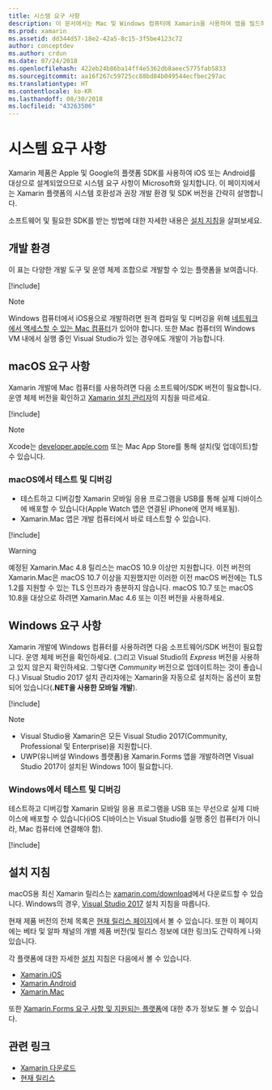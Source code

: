 ```yaml
---
title: 시스템 요구 사항
description: 이 문서에서는 Mac 및 Windows 컴퓨터에 Xamarin을 사용하여 앱을 빌드하기 위한 시스템 요구 사항을 나열합니다. 설치 지침으로 연결합니다.
ms.prod: xamarin
ms.assetid: dd344d57-18e2-42a5-8c15-3f5be4123c72
author: conceptdev
ms.author: crdun
ms.date: 07/24/2018
ms.openlocfilehash: 422eb24b86ba14ff4e5362db8aeec5775fab5833
ms.sourcegitcommit: aa16f267c59725cc88bd84b049544ecfbec297ac
ms.translationtype: HT
ms.contentlocale: ko-KR
ms.lasthandoff: 08/30/2018
ms.locfileid: "43263506"
---
```

# <a name="system-requirements"></a>시스템 요구 사항

Xamarin 제품은 Apple 및 Google의 플랫폼 SDK를 사용하여 iOS 또는 Android를 대상으로 설계되었으므로 시스템 요구 사항이 Microsoft와 일치합니다. 이 페이지에서는 Xamarin 플랫폼의 시스템 호환성과 권장 개발 환경 및 SDK 버전을 간략히 설명합니다.

소프트웨어 및 필요한 SDK를 받는 방법에 대한 자세한 내용은 [설치 지침](#installation-instructions)을 살펴보세요.

## <a name="development-environments"></a>개발 환경

이 표는 다양한 개발 도구 및 운영 체제 조합으로 개발할 수 있는 플랫폼을 보여줍니다.

[!include[](~/cross-platform/includes/development-environment.md)]

> [!NOTE]
> Windows 컴퓨터에서 iOS용으로 개발하려면 원격 컴파일 및 디버깅을 위해 [네트워크에서 액세스할 수 있는 Mac 컴퓨터](~/ios/get-started/installation/windows/connecting-to-mac/index.md)가 있어야 합니다. 또한 Mac 컴퓨터의 Windows VM 내에서 실행 중인 Visual Studio가 있는 경우에도 개발이 가능합니다.

## <a name="macos-requirements"></a>macOS 요구 사항

Xamarin 개발에 Mac 컴퓨터를 사용하려면 다음 소프트웨어/SDK 버전이 필요합니다. 운영 체제 버전을 확인하고 [Xamarin 설치 관리자](#installation-instructions)의 지침을 따르세요.

[!include[](~/cross-platform/includes/macos-requirements.md)]

> [!NOTE]
> Xcode는 [developer.apple.com](https://developer.apple.com/xcode/download/) 또는 Mac App Store를 통해 설치(및 업데이트)할 수 있습니다.

### <a name="testing--debugging-on-macos"></a>macOS에서 테스트 및 디버깅

- 테스트하고 디버깅할 Xamarin 모바일 응용 프로그램을 USB를 통해 실제 디바이스에 배포할 수 있습니다(Apple Watch 앱은 연결된 iPhone에 먼저 배포됨).
- Xamarin.Mac 앱은 개발 컴퓨터에서 바로 테스트할 수 있습니다.

[!include[](~/cross-platform/includes/macos-testing.md)]

> [!WARNING]
> 예정된 Xamarin.Mac 4.8 릴리스는 macOS 10.9 이상만 지원합니다.
> 이전 버전의 Xamarin.Mac은 macOS 10.7 이상을 지원했지만 이러한 이전 macOS 버전에는 TLS 1.2를 지원할 수 있는 TLS 인프라가 충분하지 않습니다. macOS 10.7 또는 macOS 10.8을 대상으로 하려면 Xamarin.Mac 4.6 또는 이전 버전을 사용하세요.

## <a name="windows-requirements"></a>Windows 요구 사항

Xamarin 개발에 Windows 컴퓨터를 사용하려면 다음 소프트웨어/SDK 버전이 필요합니다.
운영 체제 버전을 확인하세요. (그리고 Visual Studio의 *Express* 버전을 사용하고 있지 않은지 확인하세요. 그렇다면 *Community* 버전으로 업데이트하는 것이 좋습니다.)
Visual Studio 2017 설치 관리자에는 Xamarin을 자동으로 설치하는 옵션이 포함되어 있습니다(**.NET을 사용한 모바일 개발**).

[!include[](~/cross-platform/includes/windows-requirements.md)]

> [!NOTE]
> - Visual Studio용 Xamarin은 모든 Visual Studio 2017(Community, Professional 및 Enterprise)을 지원합니다.
> - UWP(유니버설 Windows 플랫폼)용 Xamarin.Forms 앱을 개발하려면 Visual Studio 2017이 설치된 Windows 10이 필요합니다.

### <a name="testing--debugging-on-windows"></a>Windows에서 테스트 및 디버깅

테스트하고 디버깅할 Xamarin 모바일 응용 프로그램을 USB 또는 무선으로 실제 디바이스에 배포할 수 있습니다(iOS 디바이스는 Visual Studio를 실행 중인 컴퓨터가 아니라, Mac 컴퓨터에 연결해야 함).

[!include[](~/cross-platform/includes/windows-testing.md)]

## <a name="installation-instructions"></a>설치 지침

macOS용 최신 Xamarin 릴리스는 [xamarin.com/download](http://xamarin.com/download)에서 다운로드할 수 있습니다. Windows의 경우, [Visual Studio 2017](https://docs.microsoft.com/visualstudio/install/install-visual-studio) 설치 지침을 따릅니다.

현재 제품 버전의 전체 목록은 [현재 릴리스 페이지](http://developer.xamarin.com/releases/current/)에서 볼 수 있습니다. 또한 이 페이지에는 베타 및 알파 채널의 개별 제품 버전(및 릴리스 정보에 대한 링크)도 간략하게 나와 있습니다.

각 플랫폼에 대한 자세한 [설치](~/cross-platform/get-started/installation/index.md) 지침은 다음에서 볼 수 있습니다.

- [Xamarin.iOS](~/ios/get-started/installation/index.md)
- [Xamarin.Android](~/android/get-started/installation/index.md)
- [Xamarin.Mac](~/mac/get-started/installation.md)

또한 [Xamarin.Forms 요구 사항 및 지원되는 플랫폼](~/xamarin-forms/get-started/installation.md)에 대한 추가 정보도 볼 수 있습니다.

## <a name="related-links"></a>관련 링크

- [Xamarin 다운로드](https://visualstudio.microsoft.com/xamarin/)
- [현재 릴리스](https://developer.xamarin.com/releases/current/)
